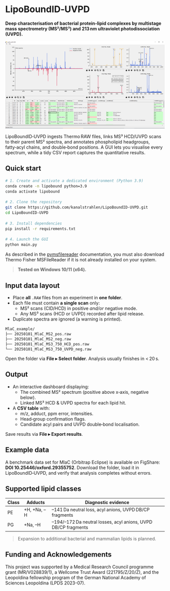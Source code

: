 # LipoBoundID‑UVPD

**Deep characterisation of bacterial protein‑lipid complexes by multistage mass spectrometry (MS²/MS³) and 213 nm ultraviolet photodissociation (UVPD).**

![GUI Screenshot](resources/lb_screenshot2.PNG)

LipoBoundID‑UVPD ingests Thermo RAW files, links MS³ HCD/UVPD scans to their parent MS² spectra, and annotates phospholipid headgroups, fatty‑acyl chains, and double‑bond positions. A GUI lets you visualise every spectrum, while a tidy CSV report captures the quantitative results.

## Quick start

```bash
# 1. Create and activate a dedicated environment (Python 3.9)
conda create -n lipobound python=3.9
conda activate lipobound

# 2. Clone the repository
git clone https://github.com/kanalstrahlen/LipoBoundID-UVPD.git
cd LipoBoundID-UVPD

# 3. Install dependencies
pip install -r requirements.txt

# 4. Launch the GUI
python main.py
```
As described in the [pymsfilereader](https://github.com/frallain/pymsfilereader) documentation, you must also download Thermo Fisher MSFileReader if it is not already installed on your system.

> **Tested on Windows 10/11 (x64).**

## Input data layout

- Place **all** `.RAW` files from an experiment in **one folder**.
- Each file must contain **a single scan** only:
  - MS² scans (CID/HCD) in positive *and/or* negative mode.
  - Any MS³ scans (HCD or UVPD) recorded after lipid release.
- Duplicate spectra are ignored (a warning is printed).

```
MlaC_example/
├── 20250101_MlaC_MS2_pos.raw
├── 20250101_MlaC_MS2_neg.raw
├── 20250101_MlaC_MS3_750_HCD_pos.raw
└── 20250101_MlaC_MS3_750_UVPD_neg.raw
```

Open the folder via **File ▸ Select folder**. Analysis usually finishes in < 20 s.

## Output
- An interactive dashboard displaying:
  - The combined MS² spectrum (positive above x‑axis, negative below).
  - Linked MS³ HCD & UVPD spectra for each lipid hit.
- A **CSV table** with:
  - m/z, adduct, ppm error, intensities.
  - Head‑group confirmation flags.
  - Candidate acyl pairs and UVPD double‑bond localisation.

Save results via **File ▸ Export results**.

## Example data

A benchmark data set for MlaC (Orbitrap Eclipse) is available on FigShare: **DOI 10.25446/oxford.29355752**. Download the folder, load it in LipoBoundID‑UVPD, and verify that analysis completes without errors.

## Supported lipid classes

| Class | Adducts     | Diagnostic evidence                            |
| ----- | ----------- | ---------------------------------------------- |
| PE    | +H, +Na, –H | –141 Da neutral loss, acyl anions, UVPD DB/CP fragments |
| PG    | +Na, –H | –194/–172 Da neutral losses, acyl anions, UVPD DB/CP fragments       |

> Expansion to additional bacterial and mammalian lipids is planned.

## Funding and Acknowledgements
This project was supported by a Medical Research Council programme grant (MR/V028839/1), a Wellcome Trust Award (221795/Z/20/Z), and the Leopoldina fellowship program of the German National Academy of Sciences Leopoldina (LPDS 2023-07).

